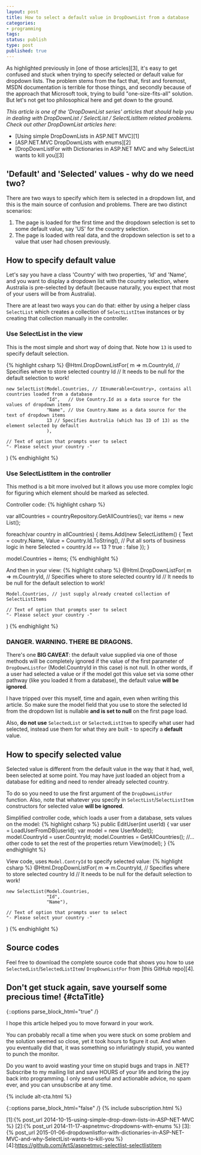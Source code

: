 ```yaml
---
layout: post
title: How to select a default value in DropDownList from a database
categories:
- programming
tags:
status: publish
type: post
published: true
---
```

As highlighted previously in [one of those articles][3], it's easy to get confused and stuck when
trying to specify selected or default value for dropdown lists. The problem stems from the fact
that, first and foremost, MSDN documentation is terrible for those things, and secondly because of 
the approach that Microsoft took, trying to build "one-size-fits-all" solution. But let's not get
too philosophical here and get down to the ground.

_This article is one of the 'DropDownList series' articles that should help you in dealing with 
DropDownList / SelectList / SelectListItem related problems. Check out other DropDownList articles
here_:

- [Using simple DropDownLists in ASP.NET MVC][1]
- [ASP.NET.MVC DropDownLists with enums][2]
- [DropDownListFor with Dictionaries in ASP.NET MVC and why SelectList wants to kill you][3]

## 'Default' and 'Selected' values - why do we need two?
There are two ways to specify which item is selected in a dropdown list, and this is the main source
of confusion and problems. There are two distinct scenarios:

1. The page is loaded for the first time and the dropdown selection is set to some default value, say
   'US' for the country selection.
2. The page is loaded with real data, and the dropdown selection is set to a value that user had chosen
   previously.

## How to specify default value
Let's say you have a class 'Country' with two properties, 'Id' and 'Name', and you want
to display a dropdown list with the country selection, where Australia is pre-selected by default
(because naturally, you expect that most of your users will be from Australia).

There are at least two ways you can do that: either by using a helper class `SelectList` which creates
a collection of `SelectListItem` instances or by creating that collection manually in the
controller.

### Use SelectList in the view
This is the most simple and short way of doing that. Note how `13` is used to specify default
selection.

{% highlight csharp %}
@Html.DropDownListFor(
    m => m.CountryId, // Specifies where to store selected country Id
                      // It needs to be null for the default selection to work!

    new SelectList(Model.Countries, // IEnumerable<Country>, contains all countries loaded from a database
                   "Id",   // Use Country.Id as a data source for the values of dropdown items
                   "Name", // Use Country.Name as a data source for the text of dropdown items
                   13 // Specifies Australia (which has ID of 13) as the element selected by default
                   ),

    // Text of option that prompts user to select
    "- Please select your country -"
)
{% endhighlight %}

### Use SelectListItem in the controller
This method is a bit more involved but it allows you use more complex logic for figuring which 
element should be marked as selected.

Controller code:
{% highlight csharp %}

var allCountries = countryRepository.GetAllCountries();
var items = new List<SelectListItem>();

foreach(var country in allCountries)
{
    items.Add(new SelectListItem() {
        Text = coutry.Name,
        Value = Country.Id.ToString(),
        // Put all sorts of business logic in here
        Selected = country.Id == 13 ? true : false
    });
}

model.Countries = items;
{% endhighlight %}

And then in your view:
{% highlight csharp %}
@Html.DropDownListFor(
    m => m.CountryId, // Specifies where to store selected country Id
                      // It needs to be null for the default selection to work!

    Model.Countries, // just supply already created collection of SelectListItems

    // Text of option that prompts user to select
    "- Please select your country -"
)
{% endhighlight %}

### DANGER. WARNING. THERE BE DRAGONS.
There's one __BIG CAVEAT__: the default value supplied via one of those methods will be completely
ignored if the value of the first parameter of `DropDownListFor` (Model.CountryId in this case) is not
null. In other words, if a user had selected a value or if the model got this value set via some
other pathway (like you loaded it from a database), the default value __will be ignored__.

I have tripped over this myself, time and again, even when writing this article. So make sure the
model field that you use to store the selected Id from the dropdown list is nullable __and is set
to null__ on the first page load.

Also, __do not use__ `SelectedList` or `SelectedListItem` to specify what user had selected, instead
use them for what they are built - to specify a __default__ value.

## How to specify selected value

Selected value is different from the default value in the way that it had, well, been selected at some
point. You may have just loaded an object from a database for editing and need to render already
selected country.

To do so you need to use the first argument of the `DropDownListFor` function. Also, note that whatever 
you specify in `SelectList`/`SelectListItem` constructors for selected value __will be ignored__.

Simplified controller code, which loads a user from a database, sets values on the model:
{% highlight csharp %}
public EditUser(int userId) {
    var user = LoadUserFromDB(userId);
    var model = new UserModel();
    model.CountryId = user.CountryId;
    model.Countries = GetAllCountries();
    //... other code to set the rest of the properties
    return View(model);
}
{% endhighlight %}

View code, uses `Model.ContryId` to specify selected value:
{% highlight csharp %}
@Html.DropDownListFor(
    m => m.CountryId, // Specifies where to store selected country Id
                      // It needs to be null for the default selection to work!

    new SelectList(Model.Countries,
                   "Id",
                   "Name"),

    // Text of option that prompts user to select
    "- Please select your country -"
)
{% endhighlight %}

## Source codes
Feel free to download the complete source code that shows you how to use `SelectedList`/`SelectedListItem`/
`DropDownListFor` from [this GitHub repo][4].

## Don't get stuck again, save yourself some precious time! {#ctaTitle}

{::options parse_block_html="true" /}
<div id="ctaCopy">
I hope this article helped you to move forward in your work.

You can probably recall a time when you were stuck on some problem and the solution seemed so close,
yet it took hours to figure it out. And when you eventually did that, it was something so
infuriatingly stupid, you wanted to punch the monitor.

Do you want to avoid wasting your time on stupid bugs and traps in .NET? Subscribe to my mailing
list and save HOURS of your life and bring the joy back into programming. I only send useful and 
actionable advice, no spam ever, and you can unsubscribe at any time.
</div>

{% include alt-cta.html %}

{::options parse_block_html="false" /}
{% include subscription.html %}

[1]:{% post_url 2014-10-15-using-simple-drop-down-lists-in-ASP-NET-MVC %}
[2]:{% post_url 2014-11-17-aspnetmvc-dropdowns-with-enums %}
[3]:{% post_url 2015-01-06-dropdownlistfor-with-dictionaries-in-ASP-NET-MVC-and-why-SelectList-wants-to-kill-you %}
[4]:https://github.com/ArtS/aspnetmvc-selectlist-selectlistitem
